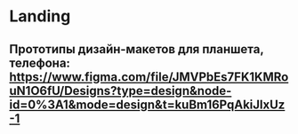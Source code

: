 # Landing
## Прототипы дизайн-макетов для планшета, телефона: https://www.figma.com/file/JMVPbEs7FK1KMRouN1O6fU/Designs?type=design&node-id=0%3A1&mode=design&t=kuBm16PqAkiJlxUz-1
